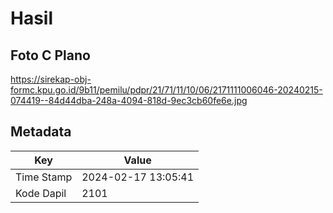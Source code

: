 # Hasil

## Foto C Plano

https://sirekap-obj-formc.kpu.go.id/9b11/pemilu/pdpr/21/71/11/10/06/2171111006046-20240215-074419--84d44dba-248a-4094-818d-9ec3cb60fe6e.jpg


## Metadata

| Key        | Value               |
| ---------- | ------------------- |
| Time Stamp | 2024-02-17 13:05:41 |
| Kode Dapil | 2101                |



